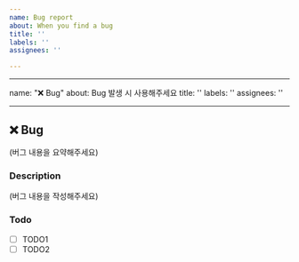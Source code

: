 ```yaml
---
name: Bug report
about: When you find a bug
title: ''
labels: ''
assignees: ''

---
```


---
name: "❌ Bug"
about: Bug 발생 시 사용해주세요
title: ''
labels: ''
assignees: ''

---

## ❌ Bug
(버그 내용을 요약해주세요)

### Description
(버그 내용을 작성해주세요)

### Todo
- [ ] TODO1
- [ ] TODO2
